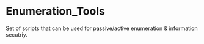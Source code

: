 # Enumeration_Tools
Set of scripts that can be used for passive/active enumeration &amp; information secutriy. 

